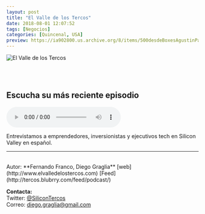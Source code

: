 ```yaml
---
layout: post
title: "El Valle de los Tercos"
date: 2018-08-01 12:07:52
tags: [Negocios]
categories: [Quincenal, USA]
preview: https://ia902800.us.archive.org/8/items/500desdeBoxesAgustinPalmeiro/300-Tercos10-DiegoGraglia.png
---
```


![El Valle de los Tercos](https://ia902800.us.archive.org/8/items/500desdeBoxesAgustinPalmeiro/500-tercos10-DiegoGraglia.png)

<br/>
<br/>

## Escucha su más reciente episodio

<!--reproductor-feed=http://tercos.blubrry.com/feed/podcast/-->
<!--reproductor-start-->
<audio id="audio" preload="auto" controls="" src="http://media.blubrry.com/tercos/content.blubrry.com/tercos/EVDLT_02_30.mp3"></audio>
<!--reproductor-end-->

Entrevistamos a emprendedores, inversionistas y ejecutivos tech en Silicon Valley en español.  

_ _ _

<br>
Autor: **Fernando Franco, Diego Graglia**  
[web](http://www.elvalledelostercos.com)  
[Feed](http://tercos.blubrry.com/feed/podcast/)  


**Contacta:**  
Twitter: [@SiliconTercos](https://twitter.com/SiliconTercos)  
Correo: [diego.graglia@gmail.com](mailto:diego.graglia@gmail.com)  

